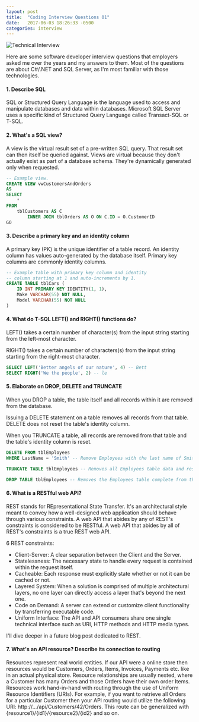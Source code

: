 ```yaml
---
layout: post
title:  "Coding Interview Questions 01"
date:   2017-06-03 18:26:33 -0500
categories: interview
---
```


![Technical Interview][TechnicalInterview]

Here are some software developer interview questions that employers asked me over the years and my answers to them. Most of the questions are about C#/.NET and SQL Server, as I'm most familiar with those technologies. 

#### 1. Describe SQL

SQL or Structured Query Language is the language used to access and manipulate databases and data within databases. Microsoft SQL Server uses a specific kind of Structured Query Language called Transact-SQL or T-SQL. 

#### 2. What's a SQL view?

A view is the virtual result set of a pre-written SQL query. That result set can then itself be queried against. Views are virtual because they don't actually exist as part of a database schema. They're dynamically generated only when requested.

```sql
-- Example view.
CREATE VIEW vwCustomersAndOrders
AS
SELECT 
    *
FROM 
    tblCustomers AS C 
        INNER JOIN tblOrders AS O ON C.ID = O.CustomerID
GO
```

#### 3. Describe a primary key and an identity column

A primary key (PK) is the unique identifier of a table record. An identity column has values auto-generated by the database itself. Primary key columns are commonly identity columns.

```sql
-- Example table with primary key column and identity 
-- column starting at 1 and auto-increments by 1.
CREATE TABLE tblCars (
    ID INT PRIMARY KEY IDENTITY(1, 1),
    Make VARCHAR(55) NOT NULL,
    Model VARCHAR(55) NOT NULL
)
```

#### 4. What do T-SQL LEFT() and RIGHT() functions do?

LEFT() takes a certain number of character(s) from the input string starting from the left-most character.

RIGHT() takes a certain number of characters(s) from the input string starting from the right-most character.

```sql
SELECT LEFT('Better angels of our nature', 4) -- Bett
SELECT RIGHT('We the people', 2) -- le
```

#### 5. Elaborate on DROP, DELETE and TRUNCATE

When you DROP a table, the table itself and all records within it are removed from the database. 

Issuing a DELETE statement on a table removes all records from that table. DELETE does not reset the table's identity column.

When you TRUNCATE a table, all records are removed from that table and the table's identity column is reset.

```sql
DELETE FROM tblEmployees
WHERE LastName = 'Smith' -- Remove Employees with the last name of Smith.

TRUNCATE TABLE tblEmployees -- Removes all Employees table data and resets identity column.

DROP TABLE tblEmployees -- Removes the Employees table complete from the database.
```

#### 6. What is a RESTful web API?

REST stands for REpresentational State Transfer. It's an architectural style meant to convey how a well-designed web application should behave through various constraints. A web API that abides by any of REST's constraints is considered to be RESTful. A web API that abides by all of REST's constraints is a true REST web API.

6 REST constraints:
- Client-Server: A clear separation between the Client and the Server.
- Statelessness: The necessary state to handle every request is contained within the request itself.
- Cacheable: Each response must explicitly state whether or not it can be cached or not.
- Layered System: When a solution is comprised of multiple architectural layers, no one layer can directly access a layer that's beyond the next one.
- Code on Demand: A server can extend or customize client functionality by transferring executable code.
- Uniform Interface: The API and API consumers share one single technical interface such as URI, HTTP methods and HTTP media types.

I'll dive deeper in a future blog post dedicated to REST.

#### 7. What's an API resource? Describe its connection to routing

Resources represent real world entities. If our API were a online store then resources would be Customers, Orders, Items, Invoices, Payments etc. like in an actual physical store. Resource relationships are usually nested, where a Customer has many Orders and those Orders have their own order Items. Resources work hand-in-hand with routing through the use of Uniform Resource Identifiers (URIs). For example, if you want to retrieve all Orders for a particular Customer then your API routing would utilize the following URI: http://.../api/Customers/42/Orders. This route can be generalized with {resource1}/{id1}/{resource2}/{id2} and so on.

[TechnicalInterview]: https://putadesign.vn/wp-content/uploads/2016/03/slide3.jpg
